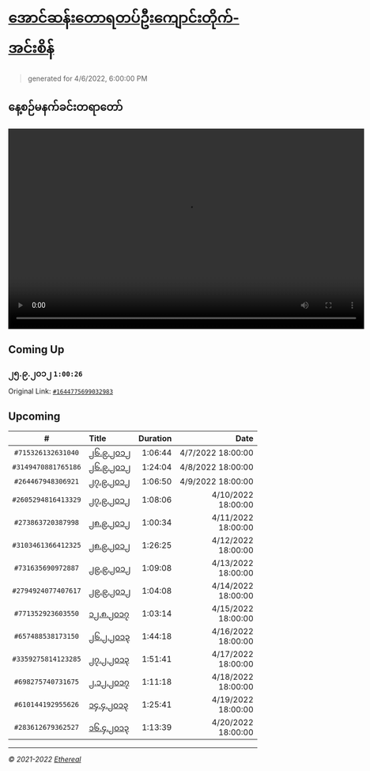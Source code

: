 # [အောင်ဆန်းတောရတပ်ဦးကျောင်းတိုက်-အင်းစိန်](https://www.facebook.com/655653464834259)

> generated for 4/6/2022, 6:00:00 PM

## နေ့စဉ်မနက်ခင်းတရာတော်

<video type="video/mp4" src="https://storage.googleapis.com/mogok-aungsan.appspot.com/public/dhamma/videos/output.mp4" width="720" height="405" preload="auto" controls></video>

## Coming Up

### ၂၅.၉.၂၀၁၂ `1:00:26`

Original Link: [`#1644775699032983`](https://www.facebook.com/655653464834259/videos/1644775699032983)

## Upcoming

| # | Title | Duration | Date |
|:-----:|:------|---------:|-------------:|
| `#715326132631040` | [၂၆.၉.၂၀၁၂](https://www.facebook.com/655653464834259/videos/715326132631040) | 1:06:44 | 4/7/2022 18:00:00 |
| `#3149470881765186` | [၂၆.၉.၂၀၁၂](https://www.facebook.com/655653464834259/videos/3149470881765186) | 1:24:04 | 4/8/2022 18:00:00 |
| `#264467948306921` | [၂၇.၉.၂၀၁၂](https://www.facebook.com/655653464834259/videos/264467948306921) | 1:06:50 | 4/9/2022 18:00:00 |
| `#2605294816413329` | [၂၇.၉.၂၀၁၂](https://www.facebook.com/655653464834259/videos/2605294816413329) | 1:08:06 | 4/10/2022 18:00:00 |
| `#273863720387998` | [၂၈.၉.၂၀၁၂](https://www.facebook.com/655653464834259/videos/273863720387998) | 1:00:34 | 4/11/2022 18:00:00 |
| `#3103461366412325` | [၂၈.၉.၂၀၁၂](https://www.facebook.com/655653464834259/videos/3103461366412325) | 1:26:25 | 4/12/2022 18:00:00 |
| `#731635690972887` | [၂၉.၉.၂၀၁၂](https://www.facebook.com/655653464834259/videos/731635690972887) | 1:09:08 | 4/13/2022 18:00:00 |
| `#2794924077407617` | [၂၉.၉.၂၀၁၂](https://www.facebook.com/655653464834259/videos/2794924077407617) | 1:04:08 | 4/14/2022 18:00:00 |
| `#771352923603550` | [၁၂.၈.၂၀၁၇](https://www.facebook.com/655653464834259/videos/771352923603550) | 1:03:14 | 4/15/2022 18:00:00 |
| `#657488538173150` | [၂၆.၂.၂၀၁၃](https://www.facebook.com/655653464834259/videos/657488538173150) | 1:44:18 | 4/16/2022 18:00:00 |
| `#3359275814123285` | [၂၇.၂.၂၀၁၃](https://www.facebook.com/655653464834259/videos/3359275814123285) | 1:51:41 | 4/17/2022 18:00:00 |
| `#698275740731675` | [၂.၁၂.၂၀၁၇](https://www.facebook.com/655653464834259/videos/698275740731675) | 1:11:18 | 4/18/2022 18:00:00 |
| `#610144192955626` | [၁၄.၄.၂၀၁၃](https://www.facebook.com/655653464834259/videos/610144192955626) | 1:25:41 | 4/19/2022 18:00:00 |
| `#283612679362527` | [၁၆.၄.၂၀၁၃](https://www.facebook.com/655653464834259/videos/283612679362527) | 1:13:39 | 4/20/2022 18:00:00 |

---

_&copy; 2021-2022 [Ethereal](https://github.com/etherealtech)_